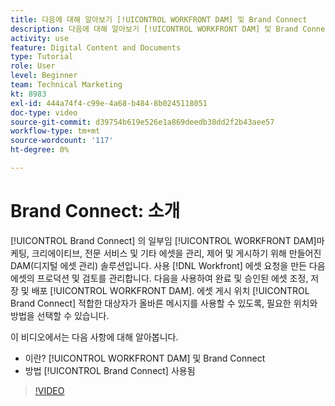 ```yaml
---
title: 다음에 대해 알아보기 [!UICONTROL WORKFRONT DAM] 및 Brand Connect
description: 다음에 대해 알아보기 [!UICONTROL WORKFRONT DAM] 및 Brand Connect는 및 그 사용 방법입니다.
activity: use
feature: Digital Content and Documents
type: Tutorial
role: User
level: Beginner
team: Technical Marketing
kt: 8983
exl-id: 444a74f4-c99e-4a68-b484-8b0245118051
doc-type: video
source-git-commit: d39754b619e526e1a869deedb38dd2f2b43aee57
workflow-type: tm+mt
source-wordcount: '117'
ht-degree: 0%

---
```


# Brand Connect: 소개

[!UICONTROL Brand Connect] 의 일부임 [!UICONTROL WORKFRONT DAM]마케팅, 크리에이티브, 전문 서비스 및 기타 에셋을 관리, 제어 및 게시하기 위해 만들어진 DAM(디지털 에셋 관리) 솔루션입니다. 사용 [!DNL Workfront] 에셋 요청을 만든 다음 에셋의 프로덕션 및 검토를 관리합니다. 다음을 사용하여 완료 및 승인된 에셋 조정, 저장 및 배포 [!UICONTROL WORKFRONT DAM]. 에셋 게시 위치 [!UICONTROL Brand Connect] 적합한 대상자가 올바른 메시지를 사용할 수 있도록, 필요한 위치와 방법을 선택할 수 있습니다.

이 비디오에서는 다음 사항에 대해 알아봅니다.

* 이란? [!UICONTROL WORKFRONT DAM] 및 Brand Connect
* 방법 [!UICONTROL Brand Connect] 사용됨

>[!VIDEO](https://video.tv.adobe.com/v/335245/?quality=12)
